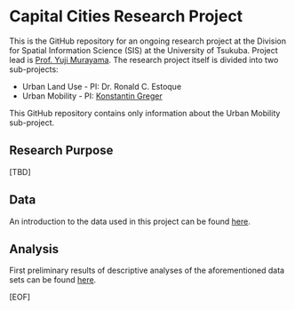 # Capital Cities Research Project

This is the GitHub repository for an ongoing research project at the Division for Spatial Information Science (SIS) at the University of Tsukuba. Project lead is [Prof. Yuji Murayama](http://giswin.geo.tsukuba.ac.jp/teacher/murayama/index-e.htm). The research project itself is divided into two sub-projects:
* Urban Land Use - PI: Dr. Ronald C. Estoque
* Urban Mobility - PI: [Konstantin Greger](http://www.konstantingreger.net)

This GitHub repository contains only information about the Urban Mobility sub-project.

## Research Purpose
[TBD]

## Data
An introduction to the data used in this project can be found [here](http://bit.ly/capital-cities-data-introduction).

## Analysis
First preliminary results of descriptive analyses of the aforementioned data sets can be found [here](https://github.com/kogreger/capital-cities/blob/master/analysis.Rmd).

[EOF]